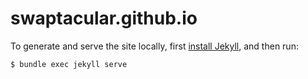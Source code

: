# swaptacular.github.io

To generate and serve the site locally, first [install
Jekyll](https://jekyllrb.com/docs/installation/), and then run:

```
$ bundle exec jekyll serve
```
